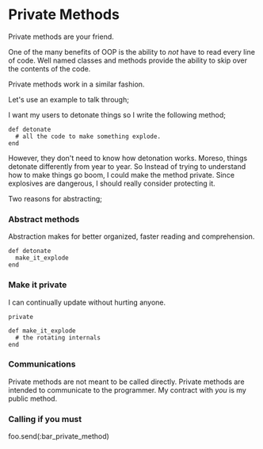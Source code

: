 # Private Methods

Private methods are your friend. 

One of the many benefits of OOP is the ability to _not_ have to read every line of code. Well named classes and methods provide the ability to skip over the contents of the code. 

Private methods work in a similar fashion. 

Let's use an example to talk through;

I want my users to detonate things so I write the following method;

    def detonate
      # all the code to make something explode.
    end

However, they don't need to know how detonation works. Moreso, things detonate differently from year to year. So Instead of trying to understand how to make things go boom, I could make the method private. Since explosives are dangerous, I should really consider protecting it. 

Two reasons for abstracting;

### Abstract methods 

Abstraction makes for better organized, faster reading and comprehension.

    def detonate
      make_it_explode
    end


### Make it private
I can continually update without hurting anyone. 

    private

    def make_it_explode
      # the rotating internals
    end

### Communications

Private methods are not meant to be called directly. Private methods are intended to communicate to the programmer. My contract with *you* is my public method. 

### Calling if you must
foo.send(:bar_private_method)